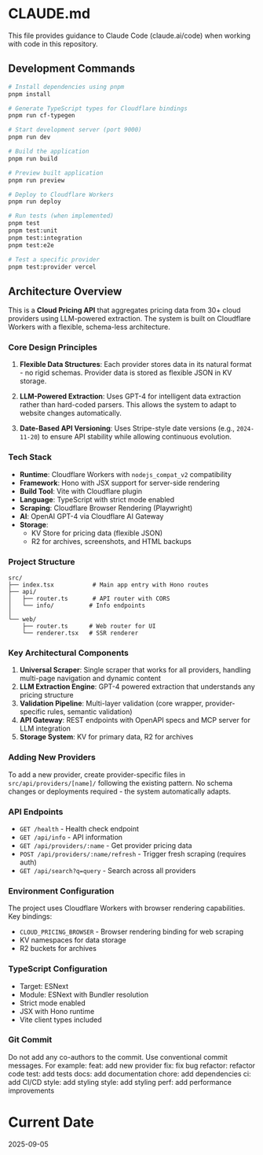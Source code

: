 # CLAUDE.md

This file provides guidance to Claude Code (claude.ai/code) when working with code in this repository.

## Development Commands

```bash
# Install dependencies using pnpm
pnpm install

# Generate TypeScript types for Cloudflare bindings
pnpm run cf-typegen

# Start development server (port 9000)
pnpm run dev

# Build the application
pnpm run build

# Preview built application
pnpm run preview

# Deploy to Cloudflare Workers
pnpm run deploy

# Run tests (when implemented)
pnpm test
pnpm test:unit
pnpm test:integration
pnpm test:e2e

# Test a specific provider
pnpm test:provider vercel
```

## Architecture Overview

This is a **Cloud Pricing API** that aggregates pricing data from 30+ cloud providers using LLM-powered extraction. The system is built on Cloudflare Workers with a flexible, schema-less architecture.

### Core Design Principles

1. **Flexible Data Structures**: Each provider stores data in its natural format - no rigid schemas. Provider data is stored as flexible JSON in KV storage.

2. **LLM-Powered Extraction**: Uses GPT-4 for intelligent data extraction rather than hard-coded parsers. This allows the system to adapt to website changes automatically.

3. **Date-Based API Versioning**: Uses Stripe-style date versions (e.g., `2024-11-20`) to ensure API stability while allowing continuous evolution.

### Tech Stack

- **Runtime**: Cloudflare Workers with `nodejs_compat_v2` compatibility
- **Framework**: Hono with JSX support for server-side rendering
- **Build Tool**: Vite with Cloudflare plugin
- **Language**: TypeScript with strict mode enabled
- **Scraping**: Cloudflare Browser Rendering (Playwright)
- **AI**: OpenAI GPT-4 via Cloudflare AI Gateway
- **Storage**:
  - KV Store for pricing data (flexible JSON)
  - R2 for archives, screenshots, and HTML backups

### Project Structure

```
src/
├── index.tsx           # Main app entry with Hono routes
├── api/
│   ├── router.ts       # API router with CORS
│   └── info/          # Info endpoints
│
└── web/
    ├── router.ts      # Web router for UI
    └── renderer.tsx   # SSR renderer
```

### Key Architectural Components

1. **Universal Scraper**: Single scraper that works for all providers, handling multi-page navigation and dynamic content
2. **LLM Extraction Engine**: GPT-4 powered extraction that understands any pricing structure
3. **Validation Pipeline**: Multi-layer validation (core wrapper, provider-specific rules, semantic validation)
4. **API Gateway**: REST endpoints with OpenAPI specs and MCP server for LLM integration
5. **Storage System**: KV for primary data, R2 for archives

### Adding New Providers

To add a new provider, create provider-specific files in `src/api/providers/[name]/` following the existing pattern. No schema changes or deployments required - the system automatically adapts.

### API Endpoints

- `GET /health` - Health check endpoint
- `GET /api/info` - API information
- `GET /api/providers/:name` - Get provider pricing data
- `POST /api/providers/:name/refresh` - Trigger fresh scraping (requires auth)
- `GET /api/search?q=query` - Search across all providers

### Environment Configuration

The project uses Cloudflare Workers with browser rendering capabilities. Key bindings:

- `CLOUD_PRICING_BROWSER` - Browser rendering binding for web scraping
- KV namespaces for data storage
- R2 buckets for archives

### TypeScript Configuration

- Target: ESNext
- Module: ESNext with Bundler resolution
- Strict mode enabled
- JSX with Hono runtime
- Vite client types included

### Git Commit

Do not add any co-authors to the commit.
Use conventional commit messages.
For example:
feat: add new provider
fix: fix bug
refactor: refactor code
test: add tests
docs: add documentation
chore: add dependencies
ci: add CI/CD
style: add styling
style: add styling
perf: add performance improvements

# Current Date

2025-09-05
